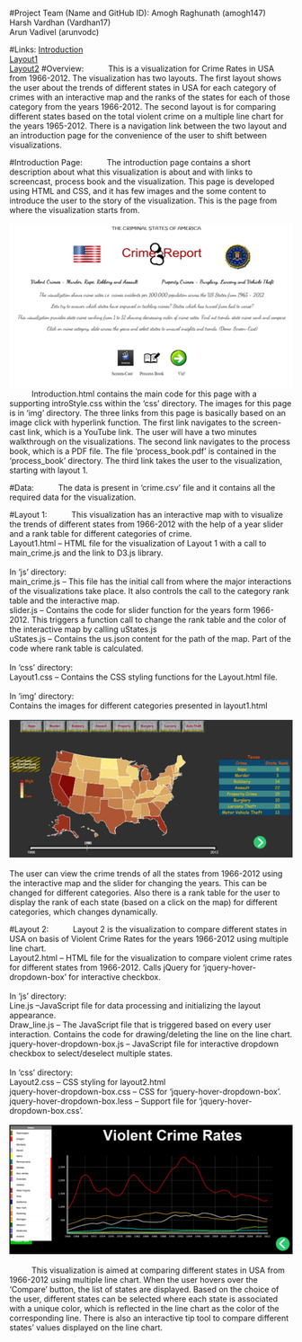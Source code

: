 #Project Team (Name and GitHub ID):
Amogh Raghunath (amogh147)<br>
Harsh Vardhan (Vardhan17)<br>
Arun Vadivel (arunvodc)

#Links:
[Introduction](http://arunvodc.github.io/DataVisFinal_Testing/introduction.html)<br>
[Layout1](http://arunvodc.github.io/DataVisFinal_Testing/layout1.html)<br>
[Layout2](http://arunvodc.github.io/DataVisFinal_Testing/layout2.html)
#Overview:
&nbsp;&nbsp;&nbsp;&nbsp;&nbsp;&nbsp;&nbsp;&nbsp;&nbsp;&nbsp;This is a visualization for Crime Rates in USA from 1966-2012.  The visualization has two layouts.  The first layout shows the user about the trends of different states in USA for each category of crimes with an interactive map and the ranks of the states for each of those category from the years 1966-2012. The second layout is for comparing different states based on the total violent crime on a multiple line chart for the years 1965-2012. There is a navigation link between the two layout and an introduction page for the convenience of the user to shift between visualizations.

#Introduction Page:
&nbsp;&nbsp;&nbsp;&nbsp;&nbsp;&nbsp;&nbsp;&nbsp;&nbsp;&nbsp;The introduction page contains a short description about what this visualization is about and with links to screencast, process book and the visualization. This page is developed using HTML and CSS, and it has few images and the some content to introduce the user to the story of the visualization. This is the page from where the visualization starts from.<br><br>
![Intro](img/Introduction.jpg)<br>
&nbsp;&nbsp;&nbsp;&nbsp;&nbsp;&nbsp;&nbsp;&nbsp;&nbsp;&nbsp;Introduction.html contains the main code for this page with a supporting introStyle.css within the ‘css’ directory. The images for this page is in ‘img’ directory. The three links from this page is basically based on an image click with hyperlink function. The first link navigates to the screen-cast link, which is a YouTube link. The user will have a two minutes walkthrough on the visualizations. The second link navigates to the process book, which is a PDF file. The file ‘process_book.pdf’ is contained in the ‘process_book’ directory. The third link takes the user to the visualization, starting with layout 1.

#Data:
&nbsp;&nbsp;&nbsp;&nbsp;&nbsp;&nbsp;&nbsp;&nbsp;&nbsp;&nbsp;The data is present in ‘crime.csv’ file and it contains all the required data for the visualization.

#Layout 1:
&nbsp;&nbsp;&nbsp;&nbsp;&nbsp;&nbsp;&nbsp;&nbsp;&nbsp;&nbsp;This visualization has an interactive map with to visualize the trends of different states from 1966-2012 with the help of a year slider and a rank table for different categories of crime.
<br>Layout1.html – HTML file for the visualization of Layout 1 with a call to main_crime.js and the link to D3.js library.
<br><br>In ‘js’ directory:
<br>main_crime.js – This file has the initial call from where the major interactions of the visualizations take place. It also controls the call to the category rank table and the interactive map.
<br>slider.js – Contains the code for slider function for the years form 1966-2012. This triggers a function call to change the rank table and the color of the interactive map by calling uStates.js
<br>uStates.js – Contains the us.json content for the path of the map. Part of the code where rank table is calculated.
<br><br>In ‘css’ directory:
<br>Layout1.css – Contains the CSS styling functions for the Layout.html file.
<br><br>In ‘img’ directory:
<br>Contains the images for different categories presented in layout1.html
<br><br>![Layout1](img/Layout1.jpg)<br>
<br>The user can view the crime trends of all the states from 1966-2012 using the interactive map and the slider for changing the years. This can be changed for different categories. Also there is a rank table for the user to display the rank of each state (based on a click on the map) for different categories, which changes dynamically.

#Layout 2:
&nbsp;&nbsp;&nbsp;&nbsp;&nbsp;&nbsp;&nbsp;&nbsp;&nbsp;&nbsp;Layout 2 is the visualization to compare different states in USA on basis of Violent Crime Rates for the years 1966-2012 using multiple line chart.
<br>Layout2.html – HTML file for the visualization to compare violent crime rates for different states from 1966-2012. Calls jQuery for ‘jquery-hover-dropdown-box’ for interactive checkbox.
<br><br>In ‘js’ directory:
<br>Line.js –JavaScript file for data processing and initializing the layout appearance.
<br>Draw_line.js – The JavaScript file that is triggered based on every user interaction. Contains the code for drawing/deleting the line on the line chart.
<br>jquery-hover-dropdown-box.js – JavaScript file for interactive dropdown checkbox to select/deselect multiple states.
<br><br>In ‘css’ directory:
<br>Layout2.css – CSS styling for layout2.html
<br>jquery-hover-dropdown-box.css – CSS for ‘jquery-hover-dropdown-box’.
<br>jquery-hover-dropdown-box.less – Support file for ‘jquery-hover-dropdown-box.css’.
<br><br>![Layout2](img/Layout2.jpg)<br>
<br>&nbsp;&nbsp;&nbsp;&nbsp;&nbsp;&nbsp;&nbsp;&nbsp;&nbsp;&nbsp;This visualization is aimed at comparing different states in USA from 1966-2012 using multiple line chart. When the user hovers over the ‘Compare’ button, the list of states are displayed. Based on the choice of the user, different states can be selected where each state is associated with a unique color, which is reflected in the line chart as the color of the corresponding line. There is also an interactive tip tool to compare different states’ values displayed on the line chart.
